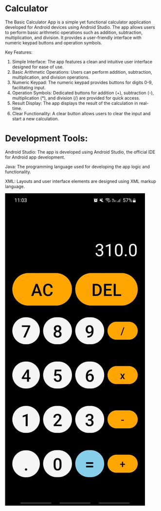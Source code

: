 # Calculator

The Basic Calculator App is a simple yet functional calculator application developed for Android devices using Android Studio. The app allows users to perform basic arithmetic operations such as addition, subtraction, multiplication, and division. It provides a user-friendly interface with numeric keypad buttons and operation symbols.

Key Features:

1. Simple Interface: The app features a clean and intuitive user interface designed for ease of use.
2. Basic Arithmetic Operations: Users can perform addition, subtraction, multiplication, and division operations.
3. Numeric Keypad: The numeric keypad provides buttons for digits 0-9, facilitating input.
4. Operation Symbols: Dedicated buttons for addition (+), subtraction (-), multiplication (*), and division (/) are provided for quick access.
5. Result Display: The app displays the result of the calculation in real-time.
6. Clear Functionality: A clear button allows users to clear the input and start a new calculation.

# Development Tools:

Android Studio: The app is developed using Android Studio, the official IDE for Android app development.

Java: The programming language used for developing the app logic and functionality.

XML: Layouts and user interface elements are designed using XML markup language.

![](https://github.com/SebastianMayG/Calculator/blob/master/Example.jpeg)
